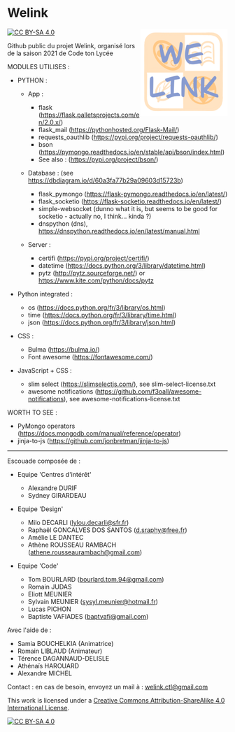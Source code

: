 # Welink
[![CC BY-SA 4.0][cc-by-sa-shield]][cc-by-sa]
<img src="https://github.com/sylvain-meunier/Welink/blob/master/static/logo.png" align="right" height="200" width="200">

Github public du projet Welink, organisé lors de la saison 2021 de Code ton Lycée

MODULES UTILISES :

* PYTHON :

    * App :
        * flask (https://flask.palletsprojects.com/en/2.0.x/)
        * flask_mail (https://pythonhosted.org/Flask-Mail/)
        * requests_oauthlib (https://pypi.org/project/requests-oauthlib/)
        * bson (https://pymongo.readthedocs.io/en/stable/api/bson/index.html)
        * See also : (https://pypi.org/project/bson/)

    * Database : (see https://dbdiagram.io/d/60a3fa77b29a09603d15723b) 
        * flask_pymongo (https://flask-pymongo.readthedocs.io/en/latest/)
        * flask_socketio (https://flask-socketio.readthedocs.io/en/latest/)
        * simple-websocket (dunno what it is, but seems to be good for socketio - actually no, I think... kinda ?)
        * dnspython (dns), https://dnspython.readthedocs.io/en/latest/manual.html

    * Server :
        * certifi (https://pypi.org/project/certifi/)
        * datetime (https://docs.python.org/3/library/datetime.html)
        * pytz (http://pytz.sourceforge.net/) or https://www.kite.com/python/docs/pytz

* Python integrated :
    * os (https://docs.python.org/fr/3/library/os.html)
    * time (https://docs.python.org/fr/3/library/time.html)
    * json (https://docs.python.org/fr/3/library/json.html)

* CSS :
    * Bulma (https://bulma.io/)
    * Font awesome (https://fontawesome.com/)

* JavaScript + CSS :
    * slim select (https://slimselectjs.com/), see slim-select-license.txt
    * awesome notifications (https://github.com/f3oall/awesome-notifications), see awesome-notifications-license.txt 

WORTH TO SEE :
   * PyMongo operators (https://docs.mongodb.com/manual/reference/operator)
   * jinja-to-js (https://github.com/jonbretman/jinja-to-js)

<hr>

Escouade composée de :
   * Equipe 'Centres d'intérêt'
      * Alexandre DURIF
      * Sydney GIRARDEAU

   * Equipe 'Design'
      * Milo DECARLI (lylou.decarli@sfr.fr)
      * Raphaël GONCALVES DOS SANTOS (d.sraphy@free.fr)
      * Amélie LE DANTEC
      * Athène ROUSSEAU RAMBACH (athene.rousseaurambach@gmail.com)

   * Equipe 'Code'
      * Tom BOURLARD (bourlard.tom.94@gmail.com)
      * Romain JUDAS
      * Eliott MEUNIER
      * Sylvain MEUNIER (sysyl.meunier@hotmail.fr)
      * Lucas PICHON
      * Baptiste VAFIADES (baptvafi@gmail.com)

Avec l'aide de :
   * Samia BOUCHELKIA (Animatrice)
   * Romain LIBLAUD (Animateur)
   * Térence DAGANNAUD-DELISLE
   * Athénaïs HAROUARD
   * Alexandre MICHEL

Contact : en cas de besoin, envoyez un mail à : welink.ctl@gmail.com

This work is licensed under a
[Creative Commons Attribution-ShareAlike 4.0 International License][cc-by-sa].

[![CC BY-SA 4.0][cc-by-sa-image]][cc-by-sa]

[cc-by-sa]: http://creativecommons.org/licenses/by-sa/4.0/
[cc-by-sa-image]: https://licensebuttons.net/l/by-sa/4.0/88x31.png
[cc-by-sa-shield]: https://img.shields.io/badge/License-CC%20BY--SA%204.0-lightgrey.svg
